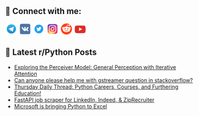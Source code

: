 ## 🔎 Connect with me:
[<img src="https://github.com/bullbesh/bullbesh/blob/main/images/Telegram.png" width="32" height="32" />](https://t.me/bullbesh)
[<img src="https://github.com/bullbesh/bullbesh/blob/main/images/VK.png" width="32" height="32" />](https://vk.com/bullbesh)
[<img src="https://github.com/bullbesh/bullbesh/blob/main/images/Twitter.png" width="32" height="32" />](https://twitter.com/bullbesh1)
[<img src="https://github.com/bullbesh/bullbesh/blob/main/images/Instagram.png" width="32" height="32" />](https://www.instagram.com/bullbesh)
[<img src="https://github.com/bullbesh/bullbesh/blob/main/images/Reddit.png" width="32" height="32" />](https://www.reddit.com/user/bullbesh)
[<img src="https://github.com/bullbesh/bullbesh/blob/main/images/YouTube.png" width="32" height="32" />](https://www.youtube.com/channel/UCtfjRs6uzgq5mfm8S06WTcg)

## 📕 Latest r/Python Posts
<!-- BLOG-POST-LIST:START -->
- [Exploring the Perceiver Model: General Perception with Iterative Attention](https://www.reddit.com/r/Python/comments/15zvnnv/exploring_the_perceiver_model_general_perception/)
- [Can anyone please help me with gstreamer question in stackoverflow?](https://www.reddit.com/r/Python/comments/15zo8gx/can_anyone_please_help_me_with_gstreamer_question/)
- [Thursday Daily Thread: Python Careers, Courses, and Furthering Education!](https://www.reddit.com/r/Python/comments/15zldqk/thursday_daily_thread_python_careers_courses_and/)
- [FastAPI job scraper for LinkedIn, Indeed, &amp; ZipRecruiter](https://www.reddit.com/r/Python/comments/15zl2ed/fastapi_job_scraper_for_linkedin_indeed/)
- [Microsoft is bringing Python to Excel](https://www.reddit.com/r/Python/comments/15zkwnt/microsoft_is_bringing_python_to_excel/)
<!-- BLOG-POST-LIST:END -->
